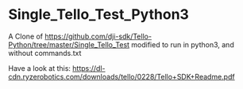 # Single_Tello_Test_Python3
A Clone of https://github.com/dji-sdk/Tello-Python/tree/master/Single_Tello_Test modified to run in python3, and without commands.txt

Have a look at this: https://dl-cdn.ryzerobotics.com/downloads/tello/0228/Tello+SDK+Readme.pdf
